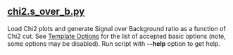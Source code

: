 ## [chi2.s_over_b.py](https://github.com/ksamdev/exo_plots/blob/master/chi2/s_over_b.py)

Load Chi2 plots and generate Signal over Background ratio as a function of Chi2
cut. See [Template Options](https://github.com/ksamdev/exo_plots/blob/master/docs/template.options.md)
for the list of accepted basic options (note, some options may be disabled).
Run script with **--help** option to get help.
